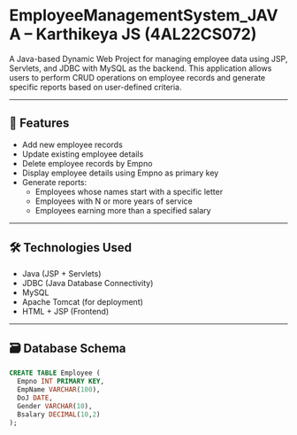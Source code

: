 ﻿# EmployeeManagementSystem_JAVA – Karthikeya JS (4AL22CS072)

A Java-based Dynamic Web Project for managing employee data using JSP, Servlets, and JDBC with MySQL as the backend. This application allows users to perform CRUD operations on employee records and generate specific reports based on user-defined criteria.

---

## 📌 Features

- Add new employee records
- Update existing employee details
- Delete employee records by Empno
- Display employee details using Empno as primary key
- Generate reports:
  - Employees whose names start with a specific letter
  - Employees with N or more years of service
  - Employees earning more than a specified salary

---

## 🛠️ Technologies Used

- Java (JSP + Servlets)
- JDBC (Java Database Connectivity)
- MySQL
- Apache Tomcat (for deployment)
- HTML + JSP (Frontend)

---

## 🗃️ Database Schema

```sql
CREATE TABLE Employee (
  Empno INT PRIMARY KEY,
  EmpName VARCHAR(100),
  DoJ DATE,
  Gender VARCHAR(10),
  Bsalary DECIMAL(10,2)
);


